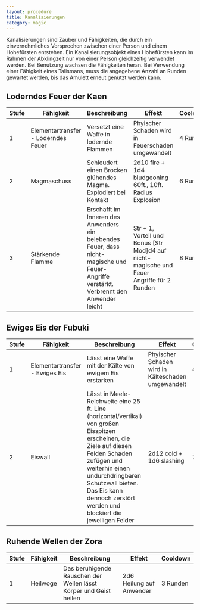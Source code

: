 ```yaml
---
layout: procedure
title: Kanalisierungen
category: magic
---
```


Kanalisierungen sind Zauber und Fähigkeiten, die durch ein einvernehmliches Versprechen zwischen einer Person
und einem Hohefürsten entstehen. Ein Kanalisierungsobjekt eines Hohefürsten kann im Rahmen der Abklingzeit nur von einer
Person gleichzeitig verwendet werden. Bei Benutzung wachsen die Fähigkeiten heran. Bei Verwendung einer Fähigkeit eines
Talismans, muss die angegebene Anzahl an Runden gewartet werden, bis das Amulett erneut genutzt werden kann.

## Loderndes Feuer der Kaen

| Stufe | Fähigkeit                           | Beschreibung                                                                                                                             | Effekt                                                                                    | Cooldown |
|-------|-------------------------------------|------------------------------------------------------------------------------------------------------------------------------------------|-------------------------------------------------------------------------------------------|----------|
| 1     | Elementartransfer - Loderndes Feuer | Versetzt eine Waffe in lodernde Flammen                                                                                                  | Phyischer Schaden wird in Feuerschaden umgewandelt                                        | 4 Runden |
| 2     | Magmaschuss                         | Schleudert einen Brocken glühendes Magma. Explodiert bei Kontakt                                                                         | 2d10 fire + 1d4 bludgeoning<br/> 60ft., 10ft. Radius Explosion                            | 6 Runden |
| 3     | Stärkende Flamme                    | Erschafft im Inneren des Anwenders ein belebendes Feuer, dass nicht-magische und Feuer-Angriffe verstärkt. Verbrennt den Anwender leicht | Str + 1, Vorteil und Bonus [Str Mod]d4 auf nicht-magische und Feuer Angriffe für 2 Runden | 8 Runden |

## Ewiges Eis der Fubuki

| Stufe | Fähigkeit                      | Beschreibung                                                                                                                                                                                                                                                                     | Effekt                                             | Cooldown |
|-------|--------------------------------|----------------------------------------------------------------------------------------------------------------------------------------------------------------------------------------------------------------------------------------------------------------------------------|----------------------------------------------------|----------|
| 1     | Elementartransfer - Ewiges Eis | Lässt eine Waffe mit der Kälte von ewigem Eis erstarken                                                                                                                                                                                                                          | Phyischer Schaden wird in Kälteschaden umgewandelt | 4 Runden |
| 2     | Eiswall                        | Lässt in Meele-Reichweite eine 25 ft. Line (horizontal/vertikal) von großen Eisspitzen erscheinen, die Ziele auf diesen Felden Schaden zufügen und weiterhin einen undurchdringbaren Schutzwall bieten. Das Eis kann dennoch zerstört werden und blockiert die jeweiligen Felder | 2d12 cold + 1d6 slashing                           | 7 Runden |

## Ruhende Wellen der Zora

| Stufe | Fähigkeit | Beschreibung                                                      | Effekt                   | Cooldown |
|-------|-----------|-------------------------------------------------------------------|--------------------------|----------|
| 1     | Heilwoge  | Das beruhigende Rauschen der Wellen lässt Körper und Geist heilen | 2d6 Heilung auf Anwender | 3 Runden |